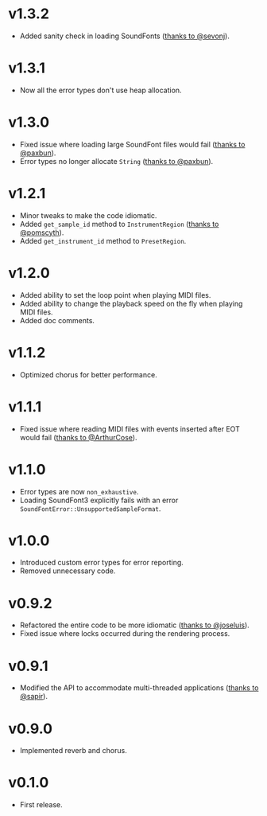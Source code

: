 # v1.3.2

- Added sanity check in loading SoundFonts ([thanks to @sevonj](https://github.com/sinshu/rustysynth/pull/24)).

# v1.3.1

- Now all the error types don't use heap allocation.

# v1.3.0

- Fixed issue where loading large SoundFont files would fail ([thanks to @paxbun](https://github.com/sinshu/rustysynth/pull/12)).
- Error types no longer allocate `String` ([thanks to @paxbun](https://github.com/sinshu/rustysynth/pull/12)).

# v1.2.1

- Minor tweaks to make the code idiomatic.
- Added `get_sample_id` method to `InstrumentRegion` ([thanks to @pomscyth](https://github.com/sinshu/rustysynth/pull/11)).
- Added `get_instrument_id` method to `PresetRegion`.

# v1.2.0

- Added ability to set the loop point when playing MIDI files.
- Added ability to change the playback speed on the fly when playing MIDI files.
- Added doc comments.

# v1.1.2

- Optimized chorus for better performance.

# v1.1.1

- Fixed issue where reading MIDI files with events inserted after EOT would fail ([thanks to @ArthurCose](https://github.com/sinshu/rustysynth/pull/9)).

# v1.1.0

- Error types are now `non_exhaustive`.
- Loading SoundFont3 explicitly fails with an error `SoundFontError::UnsupportedSampleFormat`.

# v1.0.0

- Introduced custom error types for error reporting.
- Removed unnecessary code.

# v0.9.2

- Refactored the entire code to be more idiomatic ([thanks to @joseluis](https://github.com/sinshu/rustysynth/pull/6)).
- Fixed issue where locks occurred during the rendering process.

# v0.9.1

- Modified the API to accommodate multi-threaded applications ([thanks to @sapir](https://github.com/sinshu/rustysynth/pull/5)).

# v0.9.0

- Implemented reverb and chorus.

# v0.1.0

- First release.
